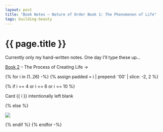 ```yaml
---
layout: post
title: "Book Notes – Nature of Order Book 1: The Phenomenon of Life"
tags: building-beauty
---
```


# {{ page.title }}

Currently only my hand-written notes. One day I'll type these up…

[Book 2](/2021/06/15/book-notes-nature-of-order-book-2) – The Process of Creating Life &rarr;

{% for i in (1..26) -%}
  {% assign padded = i | prepend: '00' | slice: -2, 2 %}

  {% if i == 4 or i == 6 or i == 10 %}
  <p id="card-{{ i }}" class="minor-note">
    Card {{ i }} intentionally left blank
  </p>
  {% else %}
  <p id="card-{{ i }}">
    <img src="/images/posts/building-beauty/book-1-{{ padded }}.jpg" />
  </p>
  {% endif %}
{% endfor -%}
